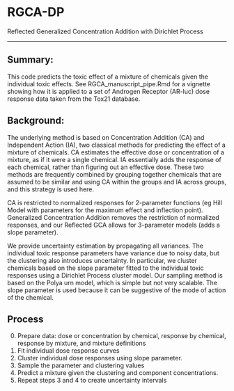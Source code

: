 # RGCA-DP
Reflected Generalized Concentration Addition with Dirichlet Process

---
## Summary:  
This code predicts the toxic effect of a mixture of chemicals given the individual toxic effects.  See RGCA_manuscript_pipe.Rmd for a vignette showing how it is applied to a set of Androgen Receptor (AR-luc) dose response data taken from the Tox21 database.

## Background:  
The underlying method is based on Concentration Addition (CA) and Independent Action (IA), two classical methods for predicting the effect of a mixture of chemicals.  CA estimates the effective dose or concentration of a mixture, as if it were a single chemical.  IA essentially adds the response of each chemical, rather than figuring out an effective dose.  These two methods are frequently combined by grouping together chemicals that are assumed to be similar and using CA within the groups and IA across groups, and this strategy is used here.

CA is restricted to normalized responses for 2-parameter functions (eg Hill Model with parameters for the maximum effect and inflection point).  Generalized Concentration Addition removes the restriction of normalized responses, and our Reflected GCA allows for 3-parameter models (adds a slope parameter). 

We provide uncertainty estimation by propagating all variances.  The individual toxic response parameters have variance due to noisy data, but the clustering also introduces uncertainty.  In particular, we cluster chemicals based on the slope parameter fitted to the individual toxic responses using a Dirichlet Process cluster model.  Our sampling method is based on the Polya urn model, which is simple but not very scalable.  The slope parameter is used because it can be suggestive of the mode of action of the chemical.

## Process
0. Prepare data:  dose or concentration by chemical, response by chemical, response by mixture, and mixture definitions
1. Fit individual dose response curves
2. Cluster individual dose responses using slope parameter.
3. Sample the parameter and clustering values
3. Predict a mixture given the clustering and component concentrations.
4.  Repeat steps 3 and 4 to create uncertainty intervals
